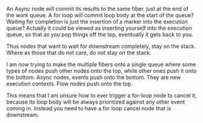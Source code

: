 An Async node will commit its results to the same fiber, just at the end of the work queue.
A for loop will commit loop body at the start of the queue?
Waiting for completion is just the insertion of a marker into the execution queue?  Actually it could be viewed as inserting yourself into the execution queue, so that as you pop things off the top, eventually it gets back to you.

Thus nodes that want to wait for downstream completely, stay on the stack.  Where as those that do not care, do not stay on the stack.


I am now trying to make the multiple fibers onto a single queue where some types of nodes push other nodes onto the top, while other ones push it onto the bottom.
Async nodes, events push onto the bottom.  They are new execution contexts.
Flow nodes push onto the top.

This means that I am unsure how to ever trigger a for-loop node to cancel it, because its loop body will be always prioritized against any other event coming in.  Instead you need to have a for loop cancel node that is downstream.


